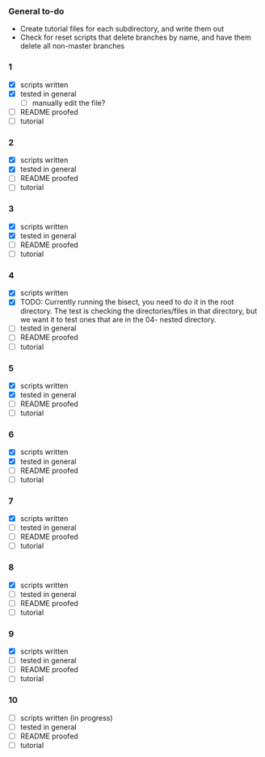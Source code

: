 ### General to-do

- Create tutorial files for each subdirectory, and write them out
- Check for reset scripts that delete branches by name, and have them delete all non-master branches

### 1

- [x] scripts written
- [x] tested in general
  - [ ] manually edit the file?
- [ ] README proofed
- [ ] tutorial

### 2

- [x] scripts written
- [x] tested in general
- [ ] README proofed
- [ ] tutorial

### 3

- [x] scripts written
- [x] tested in general
- [ ] README proofed
- [ ] tutorial

### 4

- [x] scripts written
- [x] TODO: Currently running the bisect, you need to do it in the root directory. The test is checking the directories/files in that directory, but we want it to test ones that are in the 04- nested directory.
- [ ] tested in general
- [ ] README proofed
- [ ] tutorial

### 5

- [x] scripts written
- [x] tested in general
- [ ] README proofed
- [ ] tutorial

### 6

- [x] scripts written
- [x] tested in general
- [ ] README proofed
- [ ] tutorial

### 7

- [x] scripts written
- [ ] tested in general 
- [ ] README proofed
- [ ] tutorial

### 8

- [x] scripts written
- [ ] tested in general
- [ ] README proofed
- [ ] tutorial

### 9

- [x] scripts written
- [ ] tested in general
- [ ] README proofed
- [ ] tutorial

### 10

- [ ] scripts written (in progress)
- [ ] tested in general
- [ ] README proofed
- [ ] tutorial
